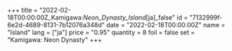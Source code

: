 +++
title = "2022-02-18T00:00:00Z_Kamigawa:_Neon_Dynasty_Island_[ja]_false"
id = "7132999f-6e2d-4689-8131-7b12076a348d"
date = "2022-02-18T00:00:00Z"
name = "Island"
lang = ["ja"]
price = "0.95"
quantity = 8
foil = false
set = "Kamigawa: Neon Dynasty"
+++
